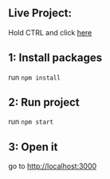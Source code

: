 ## Live Project:
Hold CTRL and click <a href="https://portfolio-socialmedia2.web.app/" target="_blank">here</a>

## 1: Install packages

run `npm install`

## 2: Run project

run `npm start`

## 3: Open it

go to [http://localhost:3000](http://localhost:3000)
